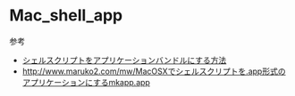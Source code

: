 # Mac_shell_app

参考
 - <a href="http://qiita.com/h12o/items/1410707dd9e7135d207a">シェルスクリプトをアプリケーションバンドルにする方法</a>
 - <a href="http://www.maruko2.com/mw/MacOSX%E3%81%A7%E3%82%B7%E3%82%A7%E3%83%AB%E3%82%B9%E3%82%AF%E3%83%AA%E3%83%97%E3%83%88%E3%82%92.app%E5%BD%A2%E5%BC%8F%E3%81%AE%E3%82%A2%E3%83%97%E3%83%AA%E3%82%B1%E3%83%BC%E3%82%B7%E3%83%A7%E3%83%B3%E3%81%AB%E3%81%99%E3%82%8Bmkapp.app">http://www.maruko2.com/mw/MacOSXでシェルスクリプトを.app形式のアプリケーションにするmkapp.app</a>
